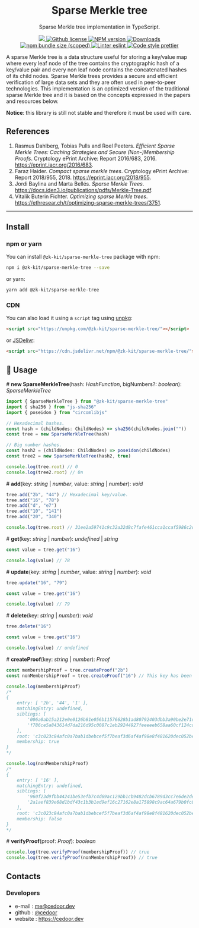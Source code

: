 <p align="center">
    <h1 align="center">
        Sparse Merkle tree
    </h1>
    <p align="center">Sparse Merkle tree implementation in TypeScript.</p>
</p>

<p align="center">
    <a href="https://github.com/appliedzkp/zk-kit">
        <img src="https://img.shields.io/badge/project-zk--kit-blue.svg?style=flat-square">
    </a>
    <a href="https://github.com/appliedzkp/zk-kit/blob/main/LICENSE">
        <img alt="Github license" src="https://img.shields.io/github/license/appliedzkp/zk-kit.svg?style=flat-square">
    </a>
    <a href="https://www.npmjs.com/package/@zk-kit/sparse-merkle-tree">
        <img alt="NPM version" src="https://img.shields.io/npm/v/@zk-kit/sparse-merkle-tree?style=flat-square" />
    </a>
    <a href="https://npmjs.org/package/@zk-kit/sparse-merkle-tree">
        <img alt="Downloads" src="https://img.shields.io/npm/dm/@zk-kit/sparse-merkle-tree.svg?style=flat-square" />
    </a>
    <a href="https://bundlephobia.com/package/@zk-kit/sparse-merkle-tree">
        <img alt="npm bundle size (scoped)" src="https://img.shields.io/bundlephobia/minzip/@zk-kit/sparse-merkle-tree" />
    </a>
    <a href="https://eslint.org/">
        <img alt="Linter eslint" src="https://img.shields.io/badge/linter-eslint-8080f2?style=flat-square&logo=eslint" />
    </a>
    <a href="https://prettier.io/">
        <img alt="Code style prettier" src="https://img.shields.io/badge/code%20style-prettier-f8bc45?style=flat-square&logo=prettier" />
    </a>
</p>

A sparse Merkle tree is a data structure useful for storing a key/value map where every leaf node of the tree contains the cryptographic hash of a key/value pair and every non leaf node contains the concatenated hashes of its child nodes. Sparse Merkle trees provides a secure and efficient verification of large data sets and they are often used in peer-to-peer technologies. This implementation is an optimized version of the traditional sparse Merkle tree and it is based on the concepts expressed in the papers and resources below.

**Notice**: this library is still not stable and therefore it must be used with care.

## References

1. Rasmus Dahlberg, Tobias Pulls and Roel Peeters. _Efficient Sparse Merkle Trees: Caching Strategies and Secure (Non-)Membership Proofs_. Cryptology ePrint Archive: Report 2016/683, 2016. https://eprint.iacr.org/2016/683.
2. Faraz Haider. _Compact sparse merkle trees_. Cryptology ePrint Archive: Report 2018/955, 2018. https://eprint.iacr.org/2018/955.
3. Jordi Baylina and Marta Bellés. _Sparse Merkle Trees_. https://docs.iden3.io/publications/pdfs/Merkle-Tree.pdf.
4. Vitalik Buterin Fichter. _Optimizing sparse Merkle trees_. https://ethresear.ch/t/optimizing-sparse-merkle-trees/3751.

---

## Install

### npm or yarn

You can install `@zk-kit/sparse-merkle-tree` package with npm:

```bash
npm i @zk-kit/sparse-merkle-tree --save
```

or yarn:

```bash
yarn add @zk-kit/sparse-merkle-tree
```

### CDN

You can also load it using a `script` tag using [unpkg](https://unpkg.com/):

```html
<script src="https://unpkg.com/@zk-kit/sparse-merkle-tree/"></script>
```

or [JSDelivr](https://www.jsdelivr.com/):

```html
<script src="https://cdn.jsdelivr.net/npm/@zk-kit/sparse-merkle-tree/"></script>
```

## 📜 Usage

\# **new SparseMerkleTree**(hash: _HashFunction_, bigNumbers?: _boolean_): _SparseMerkleTree_

```typescript
import { SparseMerkleTree } from "@zk-kit/sparse-merkle-tree"
import { sha256 } from "js-sha256"
import { poseidon } from "circomlibjs"

// Hexadecimal hashes.
const hash = (childNodes: ChildNodes) => sha256(childNodes.join(""))
const tree = new SparseMerkleTree(hash)

// Big number hashes.
const hash2 = (childNodes: ChildNodes) => poseidon(childNodes)
const tree2 = new SparseMerkleTree(hash2, true)

console.log(tree.root) // 0
console.log(tree2.root) // 0n
```

\# **add**(key: _string_ | _number_, value: _string_ | _number_): _void_

```typescript
tree.add("2b", "44") // Hexadecimal key/value.
tree.add("16", "78")
tree.add("d", "e7")
tree.add("10", "141")
tree.add("20", "340")

console.log(tree.root) // 31ee2a59741c9c32a32d8c7fafe461cca1ccaf5986c2d592586e3e6482a48645
```

\# **get**(key: _string_ | _number_): _undefined_ | _string_

```typescript
const value = tree.get("16")

console.log(value) // 78
```

\# **update**(key: _string_ | _number_, value: _string_ | _number_): _void_

```typescript
tree.update("16", "79")

const value = tree.get("16")

console.log(value) // 79
```

\# **delete**(key: _string_ | _number_): _void_

```typescript
tree.delete("16")

const value = tree.get("16")

console.log(value) // undefined
```

\# **createProof**(key: _string_ | _number_): _Proof_

```typescript
const membershipProof = tree.createProof("2b")
const nonMembershipProof = tree.createProof("16") // This key has been deleted.

console.log(membershipProof)
/*
{
    entry: [ '2b', '44', '1' ],
    matchingEntry: undefined,
    siblings: [
        '006a0ab15a212e0e0126b81e056b11576628b1ad80792403dbb3a90be2e71d64',
        'f786ce5a843614d7da216d95c0087c1eb29244927feeeeeb658aa60cf124cd5e'
    ],
    root: 'c3c023c84afc0a7bab1dbebcef5f7beaf3d6af4af98e8f481620dec052be7d0d',
    membership: true
}
*/

console.log(nonMembershipProof)
/*
{
    entry: [ '16' ],
    matchingEntry: undefined,
    siblings: [
        '960f23d9fbb44241be53efb7c4d69ac129bb1cb9482dcb6789d3cc7e6de2de2b',
        '2a1aef839e68d1bdf43c1b3b1ed9ef16c27162e8a175898c9ac64a679b0fc825'
    ],
    root: 'c3c023c84afc0a7bab1dbebcef5f7beaf3d6af4af98e8f481620dec052be7d0d',
    membership: false
}
*/
```

\# **verifyProof**(proof: _Proof_): _boolean_

```typescript
console.log(tree.verifyProof(membershipProof)) // true
console.log(tree.verifyProof(nonMembershipProof)) // true
```

## Contacts

### Developers

- e-mail : me@cedoor.dev
- github : [@cedoor](https://github.com/cedoor)
- website : https://cedoor.dev
